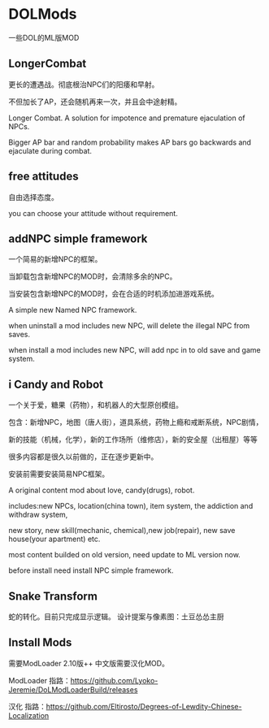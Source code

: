# DOLMods
一些DOL的ML版MOD

## LongerCombat
更长的遭遇战。彻底根治NPC们的阳痿和早射。

不但加长了AP，还会随机再来一次，并且会中途射精。


Longer Combat. A solution for impotence and premature ejaculation of NPCs.

Bigger AP bar and random probability makes AP bars go backwards and ejaculate during combat.

## free attitudes
自由选择态度。

you can choose your attitude without requirement.

## addNPC simple framework
一个简易的新增NPC的框架。

当卸载包含新增NPC的MOD时，会清除多余的NPC。

当安装包含新增NPC的MOD时，会在合适的时机添加进游戏系统。


A simple new Named NPC framework.

when uninstall a mod includes new NPC, will delete the illegal NPC from saves.

when install a mod includes new NPC, will add npc in to old save and game system.

## i Candy and Robot
一个关于爱，糖果（药物），和机器人的大型原创模组。

包含：新增NPC，地图（唐人街），道具系统，药物上瘾和戒断系统，NPC剧情，

新的技能（机械，化学），新的工作场所（维修店），新的安全屋（出租屋）等等

很多内容都是很久以前做的，正在逐步更新中。

安装前需要安装简易NPC框架。


A original content mod about love, candy(drugs), robot.

includes:new NPCs, location(china town), item system, the addiction and withdraw system, 

new story, new skill(mechanic, chemical),new job(repair), new save house(your apartment) etc. 

most content builded on old version, need update to ML version now.

before install need install NPC simple framework.

## Snake Transform
蛇的转化。目前只完成显示逻辑。
设计提案与像素图：土豆怂怂主厨

## Install Mods
需要ModLoader 2.10版++ 中文版需要汉化MOD。

ModLoader 指路：https://github.com/Lyoko-Jeremie/DoLModLoaderBuild/releases

汉化 指路：https://github.com/Eltirosto/Degrees-of-Lewdity-Chinese-Localization
